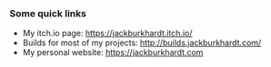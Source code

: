 ### Some quick links

- My itch.io page: https://jackburkhardt.itch.io/
- Builds for most of my projects: http://builds.jackburkhardt.com/
- My personal website: https://jackburkhardt.com
